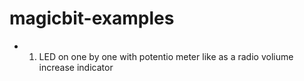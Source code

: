 # magicbit-examples
- 1. LED on one by one with potentio meter like as a radio voliume increase indicator
